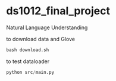 # ds1012_final_project
Natural Language Understanding     

to download data and Glove     
```python
bash download.sh
```     

to test dataloader     
```python
python src/main.py
``` 
